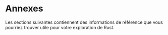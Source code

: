 <!--
# Appendix
-->

# Annexes

<!--
The following sections contain reference material you may find useful in your
Rust journey.
-->

Les sections suivantes contiennent des informations de référence que vous pourriez
trouver utile pour votre exploration de Rust.
